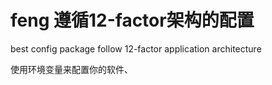 # feng 遵循12-factor架构的配置

best config package follow 12-factor application architecture 

使用环境变量来配置你的软件、
